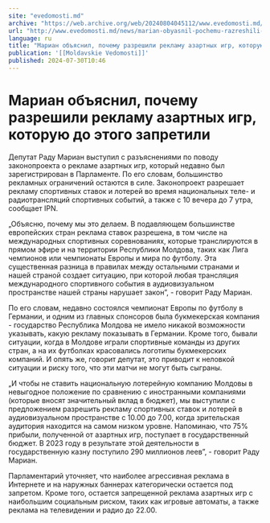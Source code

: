 ```yaml
---
site: "evedomosti.md"
archive: "https://web.archive.org/web/20240804045112/www.evedomosti.md/news/marian-obyasnil-pochemu-razreshili-reklamu-azartnyh-igr-koto"
url: "http://www.evedomosti.md/news/marian-obyasnil-pochemu-razreshili-reklamu-azartnyh-igr-koto"
language: ru
title: "Мариан объяснил, почему разрешили рекламу азартных игр, которую до этого запретили"
publication: '[[Moldavskie Vedomosti]]'
published: 2024-07-30T10:46
---
```


# Мариан объяснил, почему разрешили рекламу азартных игр, которую до этого запретили

Депутат Раду Мариан выступил с разъяснениями по поводу законопроекта о рекламе азартных игр, который недавно был зарегистрирован в Парламенте. По его словам, большинство рекламных ограничений остаются в силе. Законопроект разрешает рекламу спортивных ставок и лотерей во время национальных теле- и радиотрансляций спортивных событий, а также с 10 вечера до 7 утра, сообщает IPN.

„Объясню, почему мы это делаем. В подавляющем большинстве европейских стран реклама ставок разрешена, в том числе на международных спортивных соревнованиях, которые транслируются в прямом эфире и на территории Республики Молдова, таких как Лига чемпионов или чемпионаты Европы и мира по футболу. Эта существенная разница в правилах между остальными странами и нашей страной создает ситуацию, при которой любая трансляция международного спортивного события в аудиовизуальном пространстве нашей страны нарушает закон”, - говорит Раду Мариан.

По его словам, недавно состоялся чемпионат Европы по футболу в Германии, и одним из главных спонсоров была букмекерская компания - государство Республика Молдова не имело никакой возможности указывать, какую рекламу показывать в Германии. Кроме того, бывали ситуации, когда в Молдове играли спортивные команды из других стран, а на их футболках красовались логотипы букмекерских компаний. И опять же, говорит депутат, это приводит к неловкой ситуации и риску того, что эти матчи не могут быть сыграны.

„И чтобы не ставить национальную лотерейную компанию Молдовы в невыгодное положение по сравнению с иностранными компаниями (которые вносят значительный вклад в бюджет), мы выступили с предложением разрешить рекламу спортивных ставок и лотерей в аудиовизуальном пространстве с 10.00 до 7.00, когда зрительская аудитория находится на самом низком уровне. Напоминаю, что 75% прибыли, полученной от азартных игр, поступает в государственный бюджет. В 2023 году в результате этой деятельности в государственную казну поступило 290 миллионов леев”, - говорит Раду Мариан.

Парламентарий уточняет, что наиболее агрессивная реклама в Интернете и на наружных баннерах категорически остается под запретом. Кроме того, остается запрещенной реклама азартных игр с наибольшим социальным риском, таких как игровые автоматы, а также реклама на телевидении и радио до 22.00.